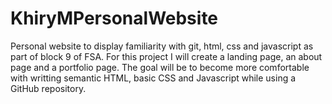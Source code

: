 # KhiryMPersonalWebsite
Personal website to display familiarity with git, html, css and javascript as part of block 9 of FSA.
For this project I will create a landing page, an about page and a portfolio page.
The goal will be to become more comfortable with writting semantic HTML, basic CSS and Javascript while using a GitHub repository.
